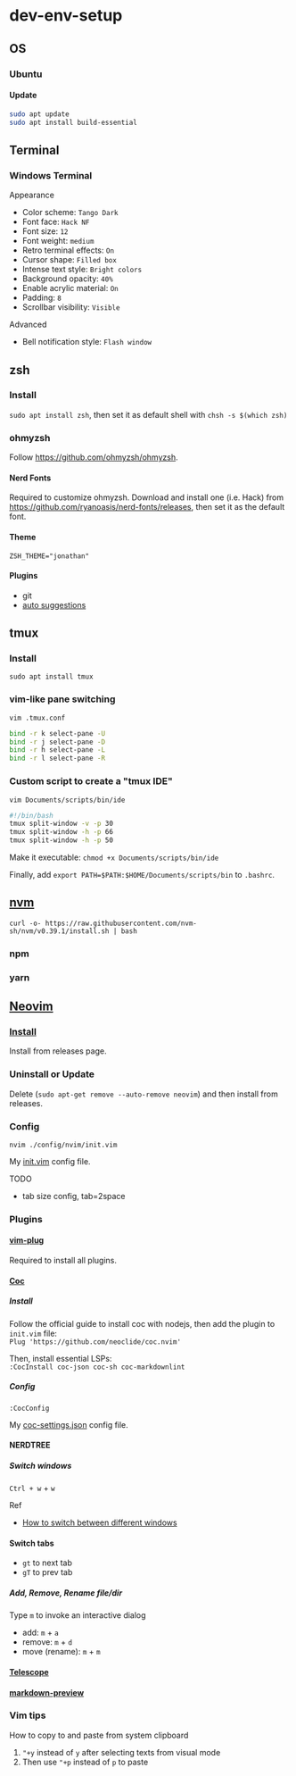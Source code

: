 # dev-env-setup

## OS

### Ubuntu

#### Update

```bash
sudo apt update
sudo apt install build-essential
```

## Terminal

### Windows Terminal

Appearance
- Color scheme: `Tango Dark`
- Font face: `Hack NF`
- Font size: `12`
- Font weight: `medium`
- Retro terminal effects: `On`
- Cursor shape: `Filled box`
- Intense text style: `Bright colors`
- Background opacity: `40%`
- Enable acrylic material: `On`
- Padding: `8`
- Scrollbar visibility: `Visible`

Advanced
- Bell notification style: `Flash window`

## zsh

### Install

`sudo apt install zsh`, then set it as default shell with `chsh -s $(which zsh)`

### ohmyzsh

Follow https://github.com/ohmyzsh/ohmyzsh.

#### Nerd Fonts

Required to customize ohmyzsh. Download and install one (i.e. Hack) from https://github.com/ryanoasis/nerd-fonts/releases, then set it as the default font.

#### Theme

```vim
ZSH_THEME="jonathan"
```

#### Plugins

- git
- [auto suggestions](https://github.com/zsh-users/zsh-autosuggestions)

## tmux

### Install

`sudo apt install tmux`

### vim-like pane switching

`vim .tmux.conf`

```bash
bind -r k select-pane -U
bind -r j select-pane -D
bind -r h select-pane -L
bind -r l select-pane -R
```

### Custom script to create a "tmux IDE"  

`vim Documents/scripts/bin/ide`

```bash
#!/bin/bash
tmux split-window -v -p 30
tmux split-window -h -p 66
tmux split-window -h -p 50
```

Make it executable: `chmod +x Documents/scripts/bin/ide`

Finally, add `export PATH=$PATH:$HOME/Documents/scripts/bin` to `.bashrc`.

## [nvm](https://github.com/nvm-sh/nvm)

`curl -o- https://raw.githubusercontent.com/nvm-sh/nvm/v0.39.1/install.sh | bash`

### npm

### yarn

## [Neovim](https://neovim.io/)

### [Install](https://github.com/neovim/neovim/wiki/Installing-Neovim)

Install from releases page.

### Uninstall or Update

Delete (`sudo apt-get remove --auto-remove neovim`) and then install from releases.

### Config

`nvim ./config/nvim/init.vim`

My [init.vim](./init.vim) config file.

TODO
- tab size config, tab=2space

### Plugins

#### [vim-plug](https://github.com/junegunn/vim-plug)

Required to install all plugins.

#### [Coc](https://github.com/neoclide/coc.nvim)

##### Install

Follow the official guide to install coc with nodejs, then add the plugin to `init.vim` file:  
`Plug 'https://github.com/neoclide/coc.nvim'`

Then, install essential LSPs:  
`:CocInstall coc-json coc-sh coc-markdownlint`

##### Config

`:CocConfig`

My [coc-settings.json](./coc-settings.json) config file.

#### NERDTREE

##### Switch windows

`Ctrl + w` + `w`

Ref
- [How to switch between different windows](https://github.com/preservim/nerdtree/wiki/F.A.Q.#how-do-i-switch-between-the-different-windows)

#### Switch tabs

- `gt` to next tab
- `gT` to prev tab

##### Add, Remove, Rename file/dir

Type `m` to invoke an interactive dialog
- add: `m` + `a`
- remove: `m` + `d`
- move (rename): `m` + `m`

#### [Telescope](https://github.com/nvim-telescope/telescope.nvim)

#### [markdown-preview](https://github.com/iamcco/markdown-preview.nvim)

### Vim tips

How to copy to and paste from system clipboard
1. `"+y` instead of `y` after selecting texts from visual mode
2. Then use `"+p` instead of `p` to paste
